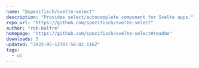 ```yaml
---
name: "@spezifisch/svelte-select"
description: "Provides select/autocomplete component for Svelte apps."
repo_url: "https://github.com/spezifisch/svelte-select"
author: "rob-balfre"
homepage: "https://github.com/spezifisch/svelte-select#readme"
downloads: 5
updated: "2022-05-12T07:56:42.116Z"
tags: 
  - ui
---
```

